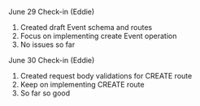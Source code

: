 
June 29 Check-in (Eddie)
1. Created draft Event schema and routes
2. Focus on implementing create Event operation
3. No issues so far

June 30 Check-in (Eddie)
1. Created request body validations for CREATE route
2. Keep on implementing CREATE route
3. So far so good

